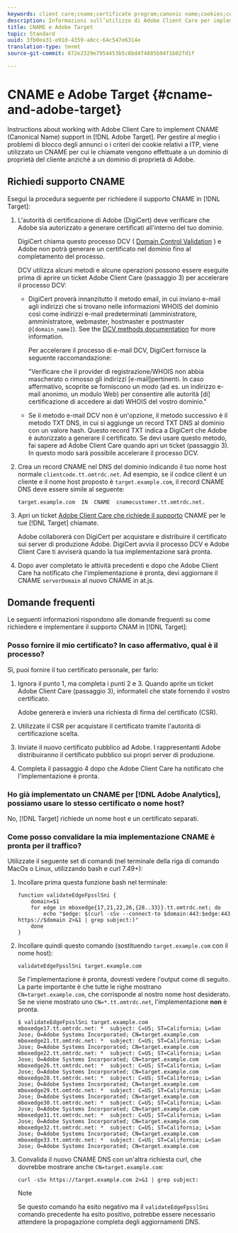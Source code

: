 ```yaml
---
keywords: client care;cname;certificate program;canonic name;cookies;certificate;amc;adobe manage certificate;digicert;domain control validation;dcv
description: Informazioni sull’utilizzo di Adobe Client Care per implementare il supporto CNAME (Canonical Name) in Adobe Target.
title: CNAME e Adobe Target
topic: Standard
uuid: 3fb0ea31-e91d-4359-a8cc-64c547e6314e
translation-type: tm+mt
source-git-commit: 872e2329e7954453b5c8bd4f4885b94f1b02fd1f

---
```



# CNAME e Adobe Target {#cname-and-adobe-target}

Instructions about working with Adobe Client Care to implement CNAME (Canonical Name) support in [!DNL Adobe Target]. Per gestire al meglio i problemi di blocco degli annunci o i criteri dei cookie relativi a ITP, viene utilizzato un CNAME per cui le chiamate vengono effettuate a un dominio di proprietà del cliente anziché a un dominio di proprietà di Adobe.

## Richiedi supporto CNAME

Esegui la procedura seguente per richiedere il supporto CNAME in [!DNL Target]:

1. L'autorità di certificazione di Adobe (DigiCert) deve verificare che Adobe sia autorizzato a generare certificati all'interno del tuo dominio.

   DigiCert chiama questo processo DCV ( [Domain Control Validation](https://docs.digicert.com/manage-certificates/dv-certificate-enrollment/domain-control-validation-dcv-methods/) ) e Adobe non potrà generare un certificato nel dominio fino al completamento del processo.

   DCV utilizza alcuni metodi e alcune operazioni possono essere eseguite prima di aprire un ticket Adobe Client Care (passaggio 3) per accelerare il processo DCV:

   * DigiCert proverà innanzitutto il metodo email, in cui inviano e-mail agli indirizzi che si trovano nelle informazioni WHOIS del dominio così come indirizzi e-mail predeterminati (amministratore, amministratore, webmaster, hostmaster e postmaster `@[domain_name]`). See the [DCV methods documentation](https://docs.digicert.com/manage-certificates/dv-certificate-enrollment/domain-control-validation-dcv-methods/) for more information.

      Per accelerare il processo di e-mail DCV, DigiCert fornisce la seguente raccomandazione:

      "Verificare che il provider di registrazione/WHOIS non abbia mascherato o rimosso gli indirizzi [e-mail]pertinenti. In caso affermativo, scoprite se forniscono un modo (ad es. un indirizzo e-mail anonimo, un modulo Web) per consentire alle autorità [di] certificazione di accedere ai dati WHOIS del vostro dominio."

   * Se il metodo e-mail DCV non è un'opzione, il metodo successivo è il metodo TXT DNS, in cui si aggiunge un record TXT DNS al dominio con un valore hash. Questo record TXT indica a DigiCert che Adobe è autorizzato a generare il certificato. Se devi usare questo metodo, fai sapere ad Adobe Client Care quando apri un ticket (passaggio 3). In questo modo sarà possibile accelerare il processo DCV.

1. Crea un record CNAME nel DNS del dominio indicando il tuo nome host normale `clientcode.tt.omtrdc.net`. Ad esempio, se il codice client è un cliente e il nome host proposto è `target.example.com`, il record CNAME DNS deve essere simile al seguente:

   ```
   target.example.com  IN  CNAME  cnamecustomer.tt.omtrdc.net.
   ```

1. Apri un ticket [Adobe Client Care che richiede il supporto](https://docs.adobe.com/content/help/en/target/using/cmp-resources-and-contact-information.html#reference_ACA3391A00EF467B87930A450050077C) CNAME per le tue [!DNL Target] chiamate.

   Adobe collaborerà con DigiCert per acquistare e distribuire il certificato sui server di produzione Adobe. DigiCert avvia il processo DCV e Adobe Client Care ti avviserà quando la tua implementazione sarà pronta.

1. Dopo aver completato le attività precedenti e dopo che Adobe Client Care ha notificato che l'implementazione è pronta, devi aggiornare il CNAME `serverDomain` al nuovo CNAME in at.js.

## Domande frequenti 

Le seguenti informazioni rispondono alle domande frequenti su come richiedere e implementare il supporto CNAM in [!DNL Target]:

### Posso fornire il mio certificato? In caso affermativo, qual è il processo?

Sì, puoi fornire il tuo certificato personale, per farlo:

1. Ignora il punto 1, ma completa i punti 2 e 3. Quando aprite un ticket Adobe Client Care (passaggio 3), informateli che state fornendo il vostro certificato.

   Adobe genererà e invierà una richiesta di firma del certificato (CSR).

1. Utilizzate il CSR per acquistare il certificato tramite l'autorità di certificazione scelta.

1. Inviate il nuovo certificato pubblico ad Adobe. I rappresentanti Adobe distribuiranno il certificato pubblico sui propri server di produzione.

1. Completa il passaggio 4 dopo che Adobe Client Care ha notificato che l'implementazione è pronta.

### Ho già implementato un CNAME per [!DNL Adobe Analytics], possiamo usare lo stesso certificato o nome host?

No, [!DNL Target] richiede un nome host e un certificato separati.

### Come posso convalidare la mia implementazione CNAME è pronta per il traffico?

Utilizzate il seguente set di comandi (nel terminale della riga di comando MacOs o Linux, utilizzando bash e curl 7.49+):

1. Incollare prima questa funzione bash nel terminale:

   ```
   function validateEdgeFpsslSni {
       domain=$1
       for edge in mboxedge{17,21,22,26,{28..33}}.tt.omtrdc.net; do
           echo "$edge: $(curl -sSv --connect-to $domain:443:$edge:443 https://$domain 2>&1 | grep subject:)"
       done
   }
   ```

1. Incollare quindi questo comando (sostituendo `target.example.com` con il nome host):

   ```
   validateEdgeFpsslSni target.example.com
   ```

   Se l'implementazione è pronta, dovresti vedere l'output come di seguito. La parte importante è che tutte le righe mostrano `CN=target.example.com`, che corrisponde al nostro nome host desiderato. Se ne viene mostrato uno `CN=*.tt.omtrdc.net`, l'implementazione **non** è pronta.

   ```
   $ validateEdgeFpsslSni target.example.com
   mboxedge17.tt.omtrdc.net: *  subject: C=US; ST=California; L=San Jose; O=Adobe Systems Incorporated; CN=target.example.com
   mboxedge21.tt.omtrdc.net: *  subject: C=US; ST=California; L=San Jose; O=Adobe Systems Incorporated; CN=target.example.com
   mboxedge22.tt.omtrdc.net: *  subject: C=US; ST=California; L=San Jose; O=Adobe Systems Incorporated; CN=target.example.com
   mboxedge26.tt.omtrdc.net: *  subject: C=US; ST=California; L=San Jose; O=Adobe Systems Incorporated; CN=target.example.com
   mboxedge28.tt.omtrdc.net: *  subject: C=US; ST=California; L=San Jose; O=Adobe Systems Incorporated; CN=target.example.com
   mboxedge29.tt.omtrdc.net: *  subject: C=US; ST=California; L=San Jose; O=Adobe Systems Incorporated; CN=target.example.com
   mboxedge30.tt.omtrdc.net: *  subject: C=US; ST=California; L=San Jose; O=Adobe Systems Incorporated; CN=target.example.com
   mboxedge31.tt.omtrdc.net: *  subject: C=US; ST=California; L=San Jose; O=Adobe Systems Incorporated; CN=target.example.com
   mboxedge32.tt.omtrdc.net: *  subject: C=US; ST=California; L=San Jose; O=Adobe Systems Incorporated; CN=target.example.com
   mboxedge33.tt.omtrdc.net: *  subject: C=US; ST=California; L=San Jose; O=Adobe Systems Incorporated; CN=target.example.com
   ```

1. Convalida il nuovo CNAME DNS con un'altra richiesta curl, che dovrebbe mostrare anche `CN=target.example.com`:

   ```
   curl -sSv https://target.example.com 2>&1 | grep subject:
   ```

   >[!NOTE]
   >
   >Se questo comando ha esito negativo ma il `validateEdgeFpsslSni` comando precedente ha esito positivo, potrebbe essere necessario attendere la propagazione completa degli aggiornamenti DNS.
